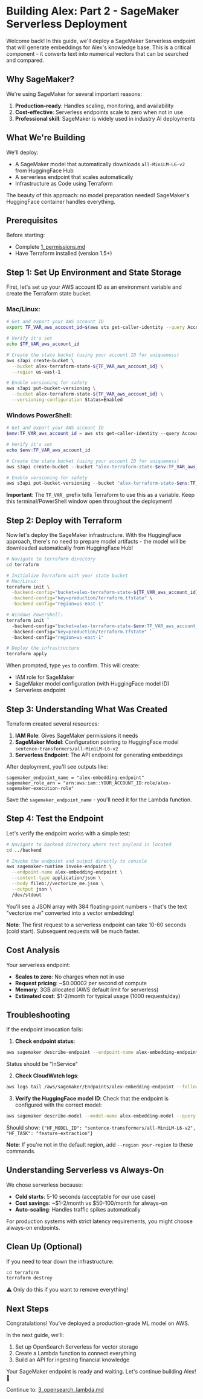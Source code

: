 # Building Alex: Part 2 - SageMaker Serverless Deployment

Welcome back! In this guide, we'll deploy a SageMaker Serverless endpoint that will generate embeddings for Alex's knowledge base. This is a critical component - it converts text into numerical vectors that can be searched and compared.

## Why SageMaker?

We're using SageMaker for several important reasons:
1. **Production-ready**: Handles scaling, monitoring, and availability
2. **Cost-effective**: Serverless endpoints scale to zero when not in use
3. **Professional skill**: SageMaker is widely used in industry AI deployments

## What We're Building

We'll deploy:
- A SageMaker model that automatically downloads `all-MiniLM-L6-v2` from HuggingFace Hub
- A serverless endpoint that scales automatically
- Infrastructure as Code using Terraform

The beauty of this approach: no model preparation needed! SageMaker's HuggingFace container handles everything.

## Prerequisites

Before starting:
- Complete [1_permissions.md](1_permissions.md) 
- Have Terraform installed (version 1.5+)

## Step 1: Set Up Environment and State Storage

First, let's set up your AWS account ID as an environment variable and create the Terraform state bucket.

### Mac/Linux:
```bash
# Get and export your AWS account ID
export TF_VAR_aws_account_id=$(aws sts get-caller-identity --query Account --output text)

# Verify it's set
echo $TF_VAR_aws_account_id

# Create the state bucket (using your account ID for uniqueness)
aws s3api create-bucket \
  --bucket alex-terraform-state-${TF_VAR_aws_account_id} \
  --region us-east-1

# Enable versioning for safety
aws s3api put-bucket-versioning \
  --bucket alex-terraform-state-${TF_VAR_aws_account_id} \
  --versioning-configuration Status=Enabled
```

### Windows PowerShell:
```powershell
# Get and export your AWS account ID
$env:TF_VAR_aws_account_id = aws sts get-caller-identity --query Account --output text

# Verify it's set
echo $env:TF_VAR_aws_account_id

# Create the state bucket (using your account ID for uniqueness)
aws s3api create-bucket --bucket "alex-terraform-state-$env:TF_VAR_aws_account_id" --region us-east-1

# Enable versioning for safety
aws s3api put-bucket-versioning --bucket "alex-terraform-state-$env:TF_VAR_aws_account_id" --versioning-configuration Status=Enabled
```

**Important**: The `TF_VAR_` prefix tells Terraform to use this as a variable. Keep this terminal/PowerShell window open throughout the deployment!

## Step 2: Deploy with Terraform

Now let's deploy the SageMaker infrastructure. With the HuggingFace approach, there's no need to prepare model artifacts - the model will be downloaded automatically from HuggingFace Hub!

```bash
# Navigate to terraform directory
cd terraform

# Initialize Terraform with your state bucket
# Mac/Linux:
terraform init \
  -backend-config="bucket=alex-terraform-state-${TF_VAR_aws_account_id}" \
  -backend-config="key=production/terraform.tfstate" \
  -backend-config="region=us-east-1"

# Windows PowerShell:
terraform init `
  -backend-config="bucket=alex-terraform-state-$env:TF_VAR_aws_account_id" `
  -backend-config="key=production/terraform.tfstate" `
  -backend-config="region=us-east-1"

# Deploy the infrastructure
terraform apply
```

When prompted, type `yes` to confirm. This will create:
- IAM role for SageMaker
- SageMaker model configuration (with HuggingFace model ID)
- Serverless endpoint

## Step 3: Understanding What Was Created

Terraform created several resources:

1. **IAM Role**: Gives SageMaker permissions it needs
2. **SageMaker Model**: Configuration pointing to HuggingFace model `sentence-transformers/all-MiniLM-L6-v2`
3. **Serverless Endpoint**: The API endpoint for generating embeddings

After deployment, you'll see outputs like:
```
sagemaker_endpoint_name = "alex-embedding-endpoint"
sagemaker_role_arn = "arn:aws:iam::YOUR_ACCOUNT_ID:role/alex-sagemaker-execution-role"
```

Save the `sagemaker_endpoint_name` - you'll need it for the Lambda function.

## Step 4: Test the Endpoint

Let's verify the endpoint works with a simple test:

```bash
# Navigate to backend directory where test payload is located
cd ../backend

# Invoke the endpoint and output directly to console
aws sagemaker-runtime invoke-endpoint \
  --endpoint-name alex-embedding-endpoint \
  --content-type application/json \
  --body fileb://vectorize_me.json \
  --output json \
  /dev/stdout
```

You'll see a JSON array with 384 floating-point numbers - that's the text "vectorize me" converted into a vector embedding!

**Note**: The first request to a serverless endpoint can take 10-60 seconds (cold start). Subsequent requests will be much faster.

## Cost Analysis

Your serverless endpoint:
- **Scales to zero**: No charges when not in use
- **Request pricing**: ~$0.00002 per second of compute
- **Memory**: 3GB allocated (AWS default limit for serverless)
- **Estimated cost**: $1-2/month for typical usage (1000 requests/day)

## Troubleshooting

If the endpoint invocation fails:

1. **Check endpoint status**:
```bash
aws sagemaker describe-endpoint --endpoint-name alex-embedding-endpoint
```
Status should be "InService"

2. **Check CloudWatch logs**:
```bash
aws logs tail /aws/sagemaker/Endpoints/alex-embedding-endpoint --follow
```

3. **Verify the HuggingFace model ID**:
Check that the endpoint is configured with the correct model:
```bash
aws sagemaker describe-model --model-name alex-embedding-model --query 'PrimaryContainer.Environment'
```
Should show: `{"HF_MODEL_ID": "sentence-transformers/all-MiniLM-L6-v2", "HF_TASK": "feature-extraction"}`

**Note**: If you're not in the default region, add `--region your-region` to these commands.

## Understanding Serverless vs Always-On

We chose serverless because:
- **Cold starts**: 5-10 seconds (acceptable for our use case)
- **Cost savings**: ~$1-2/month vs $50-100/month for always-on
- **Auto-scaling**: Handles traffic spikes automatically

For production systems with strict latency requirements, you might choose always-on endpoints.

## Clean Up (Optional)

If you need to tear down the infrastructure:

```bash
cd terraform
terraform destroy
```

⚠️ Only do this if you want to remove everything!

## Next Steps

Congratulations! You've deployed a production-grade ML model on AWS. 

In the next guide, we'll:
1. Set up OpenSearch Serverless for vector storage
2. Create a Lambda function to connect everything
3. Build an API for ingesting financial knowledge

Your SageMaker endpoint is ready and waiting. Let's continue building Alex! 🎉

Continue to: [3_opensearch_lambda.md](3_opensearch_lambda.md)